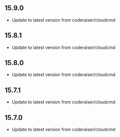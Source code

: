  
## 15.9.0
- Update to latest version from coderaiser/cloudcmd
 
## 15.8.1
- Update to latest version from coderaiser/cloudcmd
 
## 15.8.0
- Update to latest version from coderaiser/cloudcmd
 
## 15.7.1
- Update to latest version from coderaiser/cloudcmd
 
## 15.7.0
- Update to latest version from coderaiser/cloudcmd

